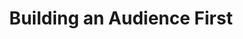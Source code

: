 ---
title: "Building an Audience First"
aliases: ["Building an Audience First", "building an audience first", "build an audience first", "Building an audience first"]
---
